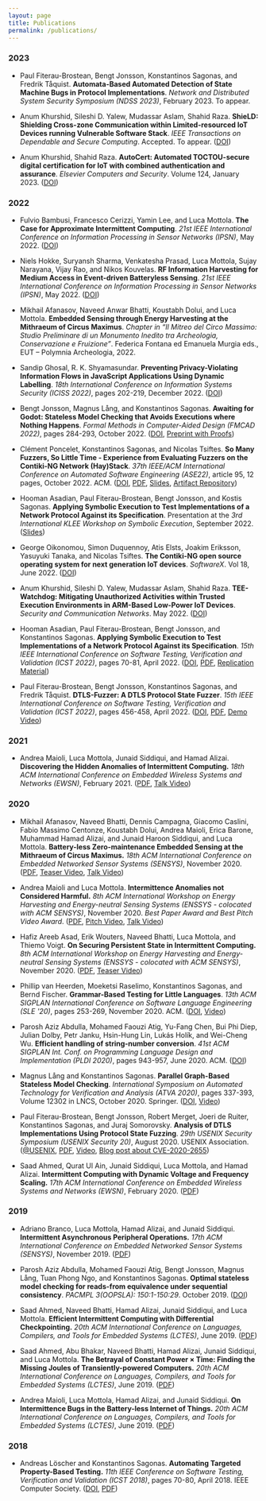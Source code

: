 ```yaml
---
layout: page
title: Publications
permalink: /publications/
---
```


### 2023

- Paul Fiterau-Brostean, Bengt Jonsson, Konstantinos Sagonas, and Fredrik Tåquist. **Automata-Based Automated Detection of State Machine Bugs in Protocol Implementations**. _Network and Distributed System Security Symposium (NDSS 2023)_, February 2023. To appear.

- Anum Khurshid, Sileshi D. Yalew, Mudassar Aslam, Shahid Raza. **ShieLD: Shielding Cross-zone Communication within Limited-resourced IoT Devices running Vulnerable Software Stack**. _IEEE Transactions on Dependable and Secure Computing_. Accepted. To appear. ([DOI](https://doi.org/10.1109/TDSC.2022.3147262))

- Anum Khurshid, Shahid Raza. **AutoCert: Automated TOCTOU-secure digital certification for IoT with combined authentication and assurance**. _Elsevier Computers and Security_. Volume 124, January 2023. ([DOI](https://doi.org/10.1016/j.cose.2022.102952))

### 2022

- Fulvio Bambusi, Francesco Cerizzi, Yamin Lee, and Luca Mottola. **The Case for Approximate Intermittent Computing**. _21st IEEE International Conference on Information Processing in Sensor Networks (IPSN)_, May 2022. ([DOI](https://doi.org/10.1109/IPSN54338.2022.00044))
 
- Niels Hokke, Suryansh Sharma, Venkatesha Prasad, Luca Mottola, Sujay Narayana, Vijay Rao, and Nikos Kouvelas. **RF Information Harvesting for Medium Access in Event-driven Batteryless Sensing**. _21st IEEE International Conference on Information Processing in Sensor Networks (IPSN)_, May 2022. ([DOI](https://doi.org/10.1109/IPSN54338.2022.00037))

- Mikhail Afanasov, Naveed Anwar Bhatti, Koustabh Dolui, and Luca Mottola. **Embedded Sensing through Energy Harvesting at the Mithraeum of Circus Maximus**. _Chapter in “Il Mitreo del Circo Massimo: Studio Preliminare di un Monumento Inedito tra Archeologia, Conservazione e Fruizione”_. Federica Fontana ed Emanuela Murgia eds., EUT – Polymnia Archeologia, 2022.

- Sandip Ghosal, R. K. Shyamasundar. **Preventing Privacy-Violating Information Flows in JavaScript Applications Using Dynamic Labelling**. _18th International Conference on Information Systems Security (ICISS 2022)_, pages 202-219, December 2022. ([DOI](https://doi.org/10.1007/978-3-031-23690-7_12))

- Bengt Jonsson, Magnus Lång, and Konstantinos Sagonas. **Awaiting for Godot: Stateless Model Checking that Avoids Executions where Nothing Happens**. _Formal Methods in Computer-Aided Design (FMCAD 2022)_, pages 284-293, October 2022. ([DOI](https://doi.org/10.34727/2021/isbn.978-3-85448-053-2_35), [Preprint with Proofs](http://arxiv.org/abs/2208.09259))

- Clément Poncelet, Konstantinos Sagonas, and Nicolas Tsiftes. **So Many Fuzzers, So Little Time - Experience from Evaluating Fuzzers on the Contiki-NG Network (Hay)Stack**. _37th IEEE/ACM International Conference on Automated Software Engineering (ASE22)_, article 95, 12 pages, October 2022. ACM. ([DOI](https://doi.org/10.1145/3551349.3556946), [PDF](papers/So-Many-Fuzzers@ASE-22.pdf), [Slides](files/So-Many-Slides@ASE-22.pdf), [Artifact Repository][So-Many-Fuzzers-Artifact])

  [So-Many-Fuzzers-Artifact]: https://github.com/assist-project/so-many-fuzzers-artifact

- Hooman Asadian, Paul Fiterau-Brostean, Bengt Jonsson, and Kostis Sagonas. **Applying Symbolic Execution to Test Implementations of a Network Protocol Against its Specification**. Presentation at the _3rd International KLEE Workshop on Symbolic Execution_, September 2022. ([Slides](files/klee2022-presentation.pdf))

- George Oikonomou, Simon Duquennoy, Atis Elsts, Joakim Eriksson, Yasuyuki Tanaka, and Nicolas Tsiftes. **The Contiki-NG open source operating system for next generation IoT devices**. _SoftwareX_. Vol 18, June 2022. ([DOI](https://doi.org/10.1016/j.softx.2022.101089))

-  Anum Khurshid, Sileshi D. Yalew, Mudassar Aslam, Shahid Raza. **TEE-Watchdog: Mitigating Unauthorized Activities within Trusted Execution Environments in ARM-Based Low-Power IoT Devices**. _Security and Communication Networks_. May 2022. ([DOI](https://doi.org/10.1155/2022/8033799))

- Hooman Asadian, Paul Fiterau-Brostean, Bengt Jonsson, and Konstantinos Sagonas. **Applying Symbolic Execution to Test Implementations of a Network Protocol Against its Specification**. _15th IEEE International Conference on Software Testing, Verification and Validation (ICST 2022)_, pages 70-81, April 2022. ([DOI](https://doi.org/10.1109/ICST53961.2022.00019), [PDF](papers/ApplyingSymExec@ICST-22.pdf), [Replication Material][ICST-22-replication-material])

  [ICST-22-replication-material]: https://doi.org/10.5281/zenodo.5929867

- Paul Fiterau-Brostean, Bengt Jonsson, Konstantinos Sagonas, and Fredrik Tåquist. **DTLS-Fuzzer: A DTLS Protocol State Fuzzer**. _15th IEEE International Conference on Software Testing, Verification and Validation (ICST 2022)_, pages 456-458, April 2022. ([DOI](https://doi.org/10.1109/ICST53961.2022.00051), [PDF](papers/DTLS-Fuzzer@ICST-22.pdf), [Demo Video][DemoVideo@ICST22])

  [DemoVideo@ICST22]: https://youtu.be/KtEpwYC-f9M

### 2021

- Andrea Maioli, Luca Mottola, Junaid Siddiqui, and Hamad Alizai. **Discovering the Hidden Anomalies of Intermittent Computing.** _18th ACM International Conference on Embedded Wireless Systems and Networks (EWSN)_, February 2021. ([PDF][maioli/ewsn21discovering], [Talk Video][Video@EWSN21])

  [maioli/ewsn21discovering]: https://mottola.faculty.polimi.it/papers/maioli21discovering.pdf "Preprint"
  [Video@EWSN21]: https://youtu.be/5s-RlFdFkY4

### 2020

- Mikhail Afanasov, Naveed Bhatti, Dennis Campagna, Giacomo Caslini, Fabio Massimo Centonze, Koustabh Dolui, Andrea Maioli, Erica Barone, Muhammad Hamad Alizai, and Junaid Haroon Siddiqui, and Luca Mottola. **Battery-less Zero-maintenance Embedded Sensing at the Mithraeum of Circus Maximus.** _18th ACM International Conference on Embedded Networked Sensor Systems (SENSYS)_, November 2020. ([PDF][afanasov/sensys20deployment], [Teaser Video][Video@SENSYS20Teaser], [Talk Video][Video@SENSYS20Talk])

  [afanasov/sensys20deployment]: https://mottola.faculty.polimi.it/papers/afanasov20batteryless.pdf "Preprint"
  [Video@SENSYS20Teaser]: https://youtu.be/RpKsXLTlnxU
  [Video@SENSYS20Talk]: https://youtu.be/Kx7BON03AZ4

- Andrea Maioli and Luca Mottola. **Intermittence Anomalies not Considered Harmful.** _8th ACM International Workshop on Energy Harvesting and Energy-neutral Sensing Systems (ENSSYS - colocated with ACM SENSYS)_, November 2020. _Best Paper Award and Best Pitch Video Award_. ([PDF][maioli/enssys20intermittence], [Pitch Video][Video@ENSSYS20bPitch], [Talk Video][Video@ENSSYS20bTalk])

  [maioli/enssys20intermittence]: https://mottola.faculty.polimi.it/papers/maioli20intermittence.pdf "Preprint"
  [Video@ENSSYS20bPitch]: https://youtu.be/mHLRyG54I6w
  [Video@ENSSYS20bTalk]: https://youtu.be/Yb1KlyzqWMk

- Hafiz Areeb Asad, Erik Wouters, Naveed Bhatti, Luca Mottola, and Thiemo Voigt. **On Securing Persistent State in Intermittent Computing.** _8th ACM International Workshop on Energy Harvesting and Energy-neutral Sensing Systems (ENSSYS - colocated with ACM SENSYS)_, November 2020. ([PDF][asad/enssys20secure], [Teaser Video][Video@ENSSYS20a])

  [asad/enssys20secure]: https://mottola.faculty.polimi.it/papers/asad20security.pdf "Preprint"
  [Video@ENSSYS20a]: https://youtu.be/mrJnxQBEgr0

- Phillip van Heerden, Moeketsi Raselimo, Konstantinos Sagonas, and Bernd Fischer. **Grammar-Based Testing for Little Languages**. _13th ACM SIGPLAN International Conference on Software Language Engineering (SLE '20)_, pages 253-269, November 2020. ACM. ([DOI][SLE20], [Video][Video@SLE20])

  [SLE20]: https://doi.org/10.1145/3426425.3426946
  [Video@SLE20]: https://youtu.be/rp1LSHt6Sm4

- Parosh Aziz Abdulla, Mohamed Faouzi Atig, Yu-Fang Chen, Bui Phi Diep, Julian Dolby, Petr Janku, Hsin-Hung Lin, Lukás Holík, and Wei-Cheng Wu. **Efficient handling of string-number conversion**. _41st ACM SIGPLAN Int. Conf. on  Programming Language Design and Implementation (PLDI 2020)_, pages 943-957, June 2020. ACM. ([DOI][PLDI20])

  [PLDI20]: https://doi.org/10.1145/3385412.3386034

- Magnus Lång and Konstantinos Sagonas. **Parallel Graph-Based Stateless Model Checking**. _International Symposium on Automated Technology for Verification and Analysis (ATVA 2020)_, pages 337-393, Volume 12302 in LNCS, October 2020. Springer. ([DOI][ATVA20], [Video][Video@ATVA20])

  [ATVA20]: https://link.springer.com/chapter/10.1007%2F978-3-030-59152-6_21
  [Video@ATVA20]: https://drive.google.com/file/d/1uSjkiqcZ6qY8fb0XzOgsxRdXJG1vQupG/view?usp=sharing

- Paul Fiterau-Brostean, Bengt Jonsson, Robert Merget, Joeri de Ruiter, Konstantinos Sagonas, and Juraj Somorovsky. **Analysis of DTLS Implementations Using Protocol State Fuzzing**. _29th USENIX Security Symposium (USENIX Security 20)_, August 2020. USENIX Association. ([@USENIX][DTLS@USENIX-20], [PDF][DTLS@USENIX-20.pdf], [Video][Video@USENIX-20], [Blog post about CVE-2020-2655][CVE-2020-2655-blog])

  [DTLS@USENIX-20]: https://www.usenix.org/conference/usenixsecurity20/presentation/fiterau-brostean
  [DTLS@USENIX-20.pdf]: https://www.usenix.org/system/files/sec20fall_fiterau-brostean_prepub.pdf "Prepublication"
  [Video@USENIX-20]: https://youtu.be/GSCFqDVCwB0
  [CVE-2020-2655-blog]: https://web-in-security.blogspot.com/2020/01/cve-2020-2655-jsse-client.html

- Saad Ahmed, Qurat Ul Ain, Junaid Siddiqui, Luca Mottola, and Hamad Alizai. **Intermittent Computing with Dynamic Voltage and Frequency Scaling.** _17th ACM International Conference on Embedded Wireless Systems and Networks (EWSN)_, February 2020. ([PDF][ahmed/ewsn20dvfs])

  [ahmed/ewsn20dvfs]: https://mottola.faculty.polimi.it/papers/ahmed20dvfs.pdf "Preprint"

### 2019

- Adriano Branco, Luca Mottola, Hamad Alizai, and Junaid Siddiqui. **Intermittent Asynchronous Peripheral Operations.** _17th ACM International Conference on Embedded Networked Sensor Systems (SENSYS)_, November 2019. ([PDF][branco/sensys19intermittent])

  [branco/sensys19intermittent]: https://home.deib.polimi.it/mottola/papers/branco19intermittent.pdf "Preprint"

- Parosh Aziz Abdulla, Mohamed Faouzi Atig, Bengt Jonsson, Magnus Lång, Tuan Phong Ngo, and Konstantinos Sagonas. **Optimal stateless model checking for reads-from equivalence under sequential consistency**. _PACMPL 3(OOPSLA): 150:1-150:29_. October 2019. ([DOI][AAJLNS19])

  [AAJLNS19]: https://doi.org/10.1145/3360576

- Saad Ahmed, Naveed Bhatti, Hamad Alizai, Junaid Siddiqui, and Luca Mottola. **Efficient Intermittent Computing with Differential Checkpointing.** _20th ACM International Conference on Languages, Compilers, and Tools for Embedded Systems (LCTES)_, June 2019. ([PDF][ahmed/lctes19dice])

  [ahmed/lctes19dice]: https://home.deib.polimi.it/mottola/papers/ahmed19efficient.pdf "Preprint"
  
- Saad Ahmed, Abu Bhakar, Naveed Bhatti, Hamad Alizai, Junaid Siddiqui, and Luca Mottola. **The Betrayal of Constant Power × Time: Finding the Missing Joules of Transiently-powered Computers.** _20th ACM International Conference on Languages, Compilers, and Tools for Embedded Systems (LCTES)_, June 2019. ([PDF][ahmed/lctes19epic])

  [ahmed/lctes19epic]: https://home.deib.polimi.it/mottola/papers/ahmed19betrayal.pdf "Preprint"
  
- Andrea Maioli, Luca Mottola, Hamad Alizai, and Junaid Siddiqui. **On Intermittence Bugs in the Battery-less Internet of Things.** _20th ACM International Conference on Languages, Compilers, and Tools for Embedded Systems (LCTES)_, June 2019. ([PDF][maioli/lctes19sceptic])

  [maioli/lctes19sceptic]: https://home.deib.polimi.it/mottola/papers/maioli19sceptic.pdf "Preprint"

### 2018

- Andreas Löscher and Konstantinos Sagonas. **Automating Targeted Property-Based Testing.** _11th IEEE Conference on Software Testing, Verification and Validation (ICST 2018)_, pages 70-80, April 2018. IEEE Computer Society. ([DOI][atpbt@ICST2018-DOI], [PDF][loscher/atpbt@ICST2018])

  [atpbt@ICST2018-DOI]: https://doi.org/10.1109/ICST.2018.00017
  [loscher/atpbt@ICST2018]: https://proper-testing.github.io/papers/icst2018.pdf "Preprint"
  
